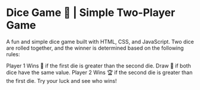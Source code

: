 # Dice Game 🎲 | Simple Two-Player Game
A fun and simple dice game built with HTML, CSS, and JavaScript. Two dice are rolled together, and the winner is determined based on the following rules:

Player 1 Wins 🎉 if the first die is greater than the second die.
Draw 🤝 if both dice have the same value.
Player 2 Wins 🏆 if the second die is greater than the first die.
Try your luck and see who wins! 
